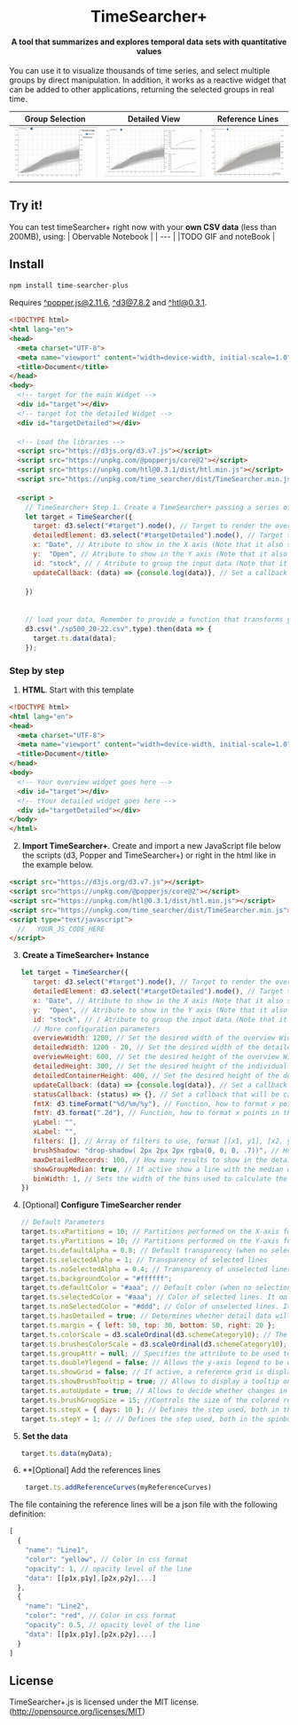 <h1 align="center">
  <br>
  TimeSearcher+
  <br>
</h1>
<h4 align="center">A tool that summarizes and explores temporal data sets with quantitative values</h4>
You can use it to visualize thousands of time series, and select multiple groups by direct manipulation. In addition, it
works as a reactive widget that can be added to other applications, returning the selected groups in real time.

| Group Selection                                   | Detailed View                                   | Reference Lines                                                |
|---------------------------------------------------|-------------------------------------------------|----------------------------------------------------------------|
| <img src="imgs/timeSearcher_groupSelection.gif"/> | <img src="imgs/timeSearcher_detailedView.gif"/> | <img src="imgs/timesearcher_referencesLines.png/" width="300"> |

## Try it!

You can test timeSearcher+ right now with your **own CSV data** (less than 200MB), using:
| Obervable Notebook |
| --- |
|TODO GIF and noteBook |

## Install

```js
npm install time-searcher-plus
```
Requires [^popper.js@2.11.6](https://github.com/FezVrasta/popper.js/), [^d3@7.8.2](http://d3js.org) and [^htl@0.3.1](https://github.com/observablehq/htl).

```html
<!DOCTYPE html>
<html lang="en">
<head>
  <meta charset="UTF-8">
  <meta name="viewport" content="width=device-width, initial-scale=1.0">
  <title>Document</title>
</head>
<body>
  <!-- target for the main Widget -->
  <div id="target"></div>
  <!-- target fot the detailed Widget -->
  <div id="targetDetailed"></div>

  <!-- Load the libraries -->
  <script src="https://d3js.org/d3.v7.js"></script>
  <script src="https://unpkg.com/@popperjs/core@2"></script>
  <script src="https://unpkg.com/htl@0.3.1/dist/htl.min.js"></script>
  <script src="https://unpkg.com/time_searcher/dist/TimeSearcher.min.js"></script>

  <script >
    // TimeSearcher+ Step 1. Create a TimeSearcher+ passing a series of arguments.
    let target = TimeSearcher({
      target: d3.select("#target").node(), // Target to render the overview Widget
      detailedElement: d3.select("#targetDetailed").node(), // Target to render the detailed Widget (Optional)
      x: "Date", // Atribute to show in the X axis (Note that it also supports functions)
      y:  "Open", // Atribute to show in the Y axis (Note that it also supports functions)
      id: "stock", // / Atribute to group the input data (Note that it also supports functions)
      updateCallback: (data) => {console.log(data)}, // Set a callback that will be called when the user's selection is changed. (Optional)

    })
    

    // load your data, Remember to provide a function that transforms your data attributes to the correct type.
    d3.csv("./sp500_20-22.csv",type).then(data => {
      target.ts.data(data);
    });
```
### Step by step

1. **HTML**. Start with this template
```html
<!DOCTYPE html>
<html lang="en">
<head>
  <meta charset="UTF-8">
  <meta name="viewport" content="width=device-width, initial-scale=1.0">
  <title>Document</title>
</head>
<body>
  <!-- Your overview widget goes here -->
  <div id="target"></div>
  <!-- tYour detailed widget goes here -->
  <div id="targetDetailed"></div>
</body>
</html>
```
2. **Import TimeSearcher+**. Create and import a new JavaScript file below the scripts (d3, Popper and TimeSearcher+)
or right in the html like in the example below.
```html
<script src="https://d3js.org/d3.v7.js"></script>
<script src="https://unpkg.com/@popperjs/core@2"></script>
<script src="https://unpkg.com/htl@0.3.1/dist/htl.min.js"></script>
<script src="https://unpkg.com/time_searcher/dist/TimeSearcher.min.js"></script>
<script type="text/javascript">
  //   YOUR_JS_CODE_HERE
</script>
```
3. **Create a TimeSearcher+ Instance**
```js
   let target = TimeSearcher({
      target: d3.select("#target").node(), // Target to render the overview Widget
      detailedElement: d3.select("#targetDetailed").node(), // Target to render the detailed Widget (Optional)
      x: "Date", // Atribute to show in the X axis (Note that it also supports functions)
      y:  "Open", // Atribute to show in the Y axis (Note that it also supports functions)
      id: "stock", // / Atribute to group the input data (Note that it also supports functions)
      // More configuration parameters
      overviewWidth: 1200, // Set the desired width of the overview Widget
      detailedWidth: 1200 - 20, // Set the desired width of the detailed Widget
      overviewHeight: 600, // Set the desired height of the overview Widget
      detailedHeight: 300, // Set the desired height of the individual detailed graph Widget
      detailedContainerHeight: 400, // Set the desired height of the detailed Widget
      updateCallback: (data) => {console.log(data)}, // Set a callback that will be called when the user's selection is changed.
      statusCallback: (status) => {}, // Set a callback that will be called when changing the internal state of the widget ( assignment of colors, brushes, etc...)
      fmtX: d3.timeFormat("%d/%m/%y"), // Function, how to format x points in the tooltip
      fmtY: d3.format(".2d"), // Function, how to format x points in the tooltip
      yLabel: "",
      xLabel: "",
      filters: [], // Array of filters to use, format [[x1, y1], [x2, y2], ...]
      brushShadow: "drop-shadow( 2px 2px 2px rgba(0, 0, 0, .7))", // How to show a shadow on the selected brush
      maxDetailedRecords: 100, // How many results to show in the detail view
      showGroupMedian: true, // If active show a line with the median of the enabled groups
      binWidth: 1, // Sets the width of the bins used to calculate the group average. Note that this value may vary slightly to achieve a integer number of bins.
   })
```

4. [Optional] **Configure TimeSearcher render**
```js
   // Default Parameters
   target.ts.xPartitions = 10; // Partitions performed on the X-axis for the collision acceleration algorithm.
   target.ts.yPartitions = 10; // Partitions performed on the Y-axis for the collision acceleration algorithm.
   target.ts.defaultAlpha = 0.8; // Default transparency (when no selection is active) of drawn lines
   target.ts.selectedAlpha = 1; // Transparency of selected lines
   target.ts.noSelectedAlpha = 0.4; // Transparency of unselected lines
   target.ts.backgroundColor = "#ffffff";
   target.ts.defaultColor = "#aaa"; // Default color (when no selection is active) of the drawn lines. It only has effect when "groupAttr" is not defined.
   target.ts.selectedColor = "#aaa"; // Color of selected lines. It only has effect when "groupAttr" is not defined.
   target.ts.noSelectedColor = "#ddd"; // Color of unselected lines. It only has effect when "groupAttr" is not defined.
   target.ts.hasDetailed = true; // Determines whether detail data will be displayed or not. Disabling it saves preprocessing time if detail data is not to be displayed.
   target.ts.margin = { left: 50, top: 30, bottom: 50, right: 20 };
   target.ts.colorScale = d3.scaleOrdinal(d3.schemeCategory10); // The color scale to be used to display the different groups defined by the "groupAttr" attribute.
   target.ts.brushesColorScale = d3.scaleOrdinal(d3.schemeCategory10); // The color scale to be used to display the brushes
   target.ts.groupAttr = null; // Specifies the attribute to be used to discriminate the groups.
   target.ts.doubleYlegend = false; // Allows the y-axis legend to be displayed on both sides of the chart.
   target.ts.showGrid = false; // If active, a reference grid is displayed.
   target.ts.showBrushTooltip = true; // Allows to display a tooltip on the brushes containing its coordinates.
   target.ts.autoUpdate = true; // Allows to decide whether changes in brushes are processed while moving, or only at the end of the movement.
   target.ts.brushGruopSize = 15; //Controls the size of the colored rectangles used to select the different brushGroups.
   target.ts.stepX = { days: 10 }; // Defines the step used, both in the spinboxes and with the arrows on the X axis. (See https://date-fns.org/v2.16.1/docs/Duration )
   target.ts.stepY = 1; // // Defines the step used, both in the spinboxes and with the arrows on the Y axis.
```
5. **Set the data**
```js
   target.ts.data(myData);
```
6. **[Optional] Add the references lines
```js
    target.ts.addReferenceCurves(myReferenceCurves)
 ```
The file containing the reference lines will be a json file with the following definition:
```js
[
  {
    "name": "Line1",
    "color": "yellow", // Color in css format
    "opacity": 1, // opacity level of the line
    "data": [[p1x,p1y],[p2x,p2y],...]
  },
  {
    "name": "Line2",
    "color": "red", // Color in css format
    "opacity": 0.5, // opacity level of the line
    "data": [[p1x,p1y],[p2x,p2y],...]
  }
]  
 ```



## License

TimeSearcher+.js is licensed under the MIT license. (http://opensource.org/licenses/MIT)




